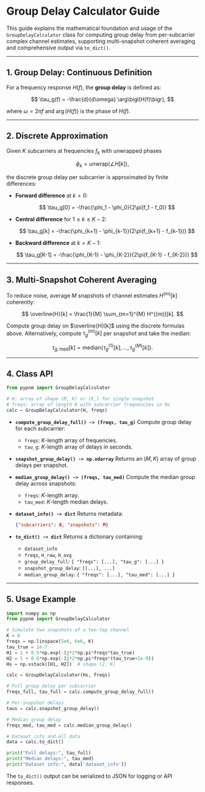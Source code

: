 # Group Delay Calculator Guide

This guide explains the mathematical foundation and usage of the `GroupDelayCalculator` class for computing group delay from per-subcarrier complex channel estimates, supporting multi-snapshot coherent averaging and comprehensive output via `to_dict()`.

---

## 1. Group Delay: Continuous Definition

For a frequency response $H(f)$, the **group delay** is defined as:

$$
\tau_g(f) = -\frac{d}{d\omega} \arg\bigl(H(f)\bigr),
$$

where $\omega = 2\pi f$ and $\arg(H(f))$ is the phase of $H(f)$.

---

## 2. Discrete Approximation

Given $K$ subcarriers at frequencies $f_k$ with unwrapped phases

$$
\phi_k = \mathrm{unwrap}\bigl(\angle H[k]\bigr),
$$

the discrete group delay per subcarrier is approximated by finite differences:

* **Forward difference** at $k=0$:

  $$
  \tau_g[0] = -\frac{\phi_1 - \phi_0}{2\pi(f_1 - f_0)}
  $$

* **Central difference** for $1 \le k \le K-2$:

  $$
  \tau_g[k] = -\frac{\phi_{k+1} - \phi_{k-1}}{2\pi(f_{k+1} - f_{k-1})}
  $$

* **Backward difference** at $k=K-1$:

  $$
  \tau_g[K-1] = -\frac{\phi_{K-1} - \phi_{K-2}}{2\pi(f_{K-1} - f_{K-2})}
  $$

---

## 3. Multi-Snapshot Coherent Averaging

To reduce noise, average $M$ snapshots of channel estimates $H^{(m)}[k]$ coherently:

$$
\overline{H}[k] = \frac{1}{M} \sum_{m=1}^{M} H^{(m)}[k].
$$

Compute group delay on $\overline{H}[k]$ using the discrete formulas above. Alternatively, compute $\tau_g^{(m)}[k]$ per snapshot and take the median:

$$
\tau_{g,\mathrm{med}}[k] = \mathrm{median}\bigl\{\tau_g^{(1)}[k],\dots,\tau_g^{(M)}[k]\bigr\}.
$$

---

## 4. Class API

```python
from pypnm import GroupDelayCalculator

# H: array of shape (M, K) or (K,) for single snapshot
# freqs: array of length K with subcarrier frequencies in Hz
calc = GroupDelayCalculator(H, freqs)
```

* **`compute_group_delay_full() -> (freqs, tau_g)`**
  Compute group delay for each subcarrier:

  * `freqs`: $K$-length array of frequencies.
  * `tau_g`: $K$-length array of delays in seconds.

* **`snapshot_group_delay() -> np.ndarray`**
  Returns an $(M, K)$ array of group delays per snapshot.

* **`median_group_delay() -> (freqs, tau_med)`**
  Compute the median group delay across snapshots:

  * `freqs`: $K$-length array.
  * `tau_med`: $K$-length median delays.

* **`dataset_info() -> dict`**
  Returns metadata:

  ```json
  {"subcarriers": K, "snapshots": M}
  ```

* **`to_dict() -> dict`**
  Returns a dictionary containing:

  * `dataset_info`
  * `freqs`, `H_raw`, `H_avg`
  * `group_delay_full`: `{ "freqs": [...], "tau_g": [...] }`
  * `snapshot_group_delay`: `[[...], ...]`
  * `median_group_delay`: `{ "freqs": [...], "tau_med": [...] }`

---

## 5. Usage Example

```python
import numpy as np
from pypnm import GroupDelayCalculator

# Simulate two snapshots of a two-tap channel
K = 6
freqs = np.linspace(5e6, 6e6, K)
tau_true = 1e-7
H1 = 1 + 0.5*np.exp(-1j*2*np.pi*freqs*tau_true)
H2 = 1 + 0.6*np.exp(-1j*2*np.pi*freqs*(tau_true+1e-9))
Hs = np.vstack([H1, H2])  # shape (2, K)

calc = GroupDelayCalculator(Hs, freqs)

# Full group delay per subcarrier
freqs_full, tau_full = calc.compute_group_delay_full()

# Per-snapshot delays
taus = calc.snapshot_group_delay()

# Median group delay
freqs_med, tau_med = calc.median_group_delay()

# Dataset info and all data
data = calc.to_dict()

print("Full delays:", tau_full)
print("Median delays:", tau_med)
print("Dataset info:", data['dataset_info'])
```

The `to_dict()` output can be serialized to JSON for logging or API responses.
